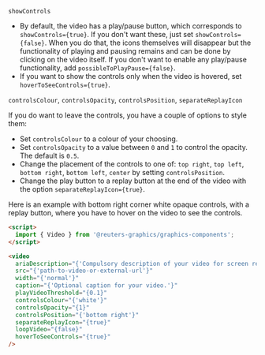`showControls`

- By default, the video has a play/pause button, which corresponds to
  `showControls={true}`. If you don't want these, just set `showControls={false}`.
  When you do that, the icons themselves will disappear but the functionality of playing and pausing remains and can be done by clicking on the video itself.
  If you don't want to enable any play/pause functionality, add `possibleToPlayPause={false}`.
- If you want to show the controls only when the video is hovered, set `hoverToSeeControls={true}`.

`controlsColour`, `controlsOpacity`, `controlsPosition`, `separateReplayIcon`

If you do want to leave the controls, you have a couple of options to style them:

- Set `controlsColour` to a colour of your choosing.
- Set `controlsOpacity` to a value between `0` and `1` to control the opacity. The default is `0.5`.
- Change the placement of the controls to one of: `top right`, `top left`, `bottom right`, `bottom left`, `center` by setting `controlsPosition`.
- Change the play button to a replay button at the end of the video with the option `separateReplayIcon={true}`.

Here is an example with bottom right corner white opaque controls, with a replay button, where you have to hover on the video to see the controls.

```html
<script>
  import { Video } from '@reuters-graphics/graphics-components';
</script>

<video
  ariaDescription="{'Compulsory description of your video for screen readers.'}"
  src="{'path-to-video-or-external-url'}"
  width="{'normal'}"
  caption="{'Optional caption for your video.'}"
  playVideoThreshold="{0.1}"
  controlsColour="{'white'}"
  controlsOpacity="{1}"
  controlsPosition="{'bottom right'}"
  separateReplayIcon="{true}"
  loopVideo="{false}"
  hoverToSeeControls="{true}"
/>
```

